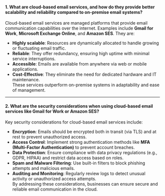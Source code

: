 #### **1. What are cloud-based email services, and how do they provide better scalability and reliability compared to on-premise email systems?**  
 
Cloud-based email services are managed platforms that provide email communication capabilities over the internet. Examples include **Gmail for Work**, **Microsoft Exchange Online**, and **Amazon SES**. They are:

- **Highly scalable**: Resources are dynamically allocated to handle growing or fluctuating email traffic.
- **Reliable**: They offer redundancy, ensuring high uptime with minimal service interruptions.
- **Accessible**: Emails are available from anywhere via web or mobile applications.
- **Cost-Effective**: They eliminate the need for dedicated hardware and IT maintenance.  
    These services outperform on-premise systems in adaptability and ease of management.

---

#### **2. What are the security considerations when using cloud-based email services like Gmail for Work or Amazon SES?**  

Key security considerations for cloud-based email services include:

- **Encryption**: Emails should be encrypted both in transit (via TLS) and at rest to prevent unauthorized access.
- **Access Control**: Implement strong authentication methods like **MFA (Multi-Factor Authentication)** to prevent account breaches.
- **Data Protection**: Ensure compliance with data privacy regulations (e.g., GDPR, HIPAA) and restrict data access based on roles.
- **Spam and Malware Filtering**: Use built-in filters to block phishing attempts and malicious emails.
- **Auditing and Monitoring**: Regularly review logs to detect unusual activity or unauthorized access attempts.  
    By addressing these considerations, businesses can ensure secure and reliable email communication in the cloud.
